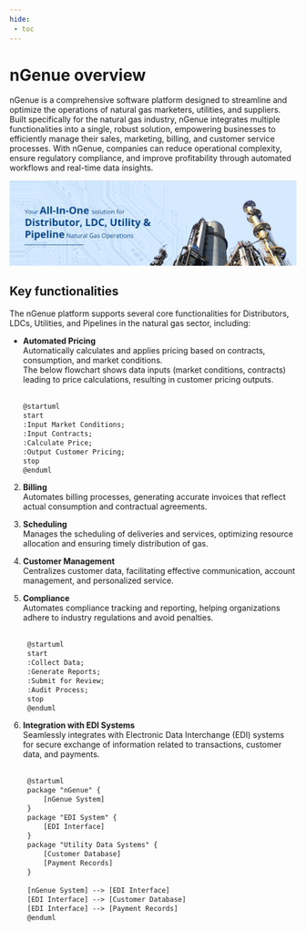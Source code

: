 ```yaml
---
hide:
 - toc
---
```


# nGenue overview

nGenue is a comprehensive software platform designed to streamline and optimize the operations of natural gas marketers, utilities, and suppliers. Built specifically for the natural gas industry, nGenue integrates multiple functionalities into a single, robust solution, empowering businesses to efficiently manage their sales, marketing, billing, and customer service processes. With nGenue, companies can reduce operational complexity, ensure regulatory compliance, and improve profitability through automated workflows and real-time data insights.

![alt text](assets/images/ngenue_overview.png)

## Key functionalities

The nGenue platform supports several core functionalities for Distributors, LDCs, Utilities, and Pipelines in the natural gas sector, including:

-  **Automated Pricing** </br>
   Automatically calculates and applies pricing based on contracts, consumption, and market conditions. </br>
   The below flowchart shows data inputs (market conditions, contracts) leading to price calculations, resulting in customer pricing outputs.
   ```puml

   @startuml
   start
   :Input Market Conditions;
   :Input Contracts;
   :Calculate Price;
   :Output Customer Pricing;
   stop
   @enduml
   ```

2. **Billing** </br>
   Automates billing processes, generating accurate invoices that reflect actual consumption and contractual agreements.</br>

3. **Scheduling** </br>
   Manages the scheduling of deliveries and services, optimizing resource allocation and ensuring timely distribution of gas.

4. **Customer Management**</br>
   Centralizes customer data, facilitating effective communication, account management, and personalized service.

5. **Compliance**</br>
   Automates compliance tracking and reporting, helping organizations adhere to industry regulations and avoid penalties.
   ```puml

    @startuml
    start
    :Collect Data;
    :Generate Reports;
    :Submit for Review;
    :Audit Process;
    stop
    @enduml
   ```

6. **Integration with EDI Systems** </br>
   Seamlessly integrates with Electronic Data Interchange (EDI) systems for secure exchange of information related to transactions, customer data, and payments.
   ```puml

    @startuml
    package "nGenue" {
        [nGenue System]
    }
    package "EDI System" {
        [EDI Interface]
    }
    package "Utility Data Systems" {
        [Customer Database]
        [Payment Records]
    }

    [nGenue System] --> [EDI Interface]
    [EDI Interface] --> [Customer Database]
    [EDI Interface] --> [Payment Records]
    @enduml
   ```

<!--
For more information about *nGenue*, visit their [official website](https://ngenue.com/ldcs-natural-gas-software-solution/).

-->
